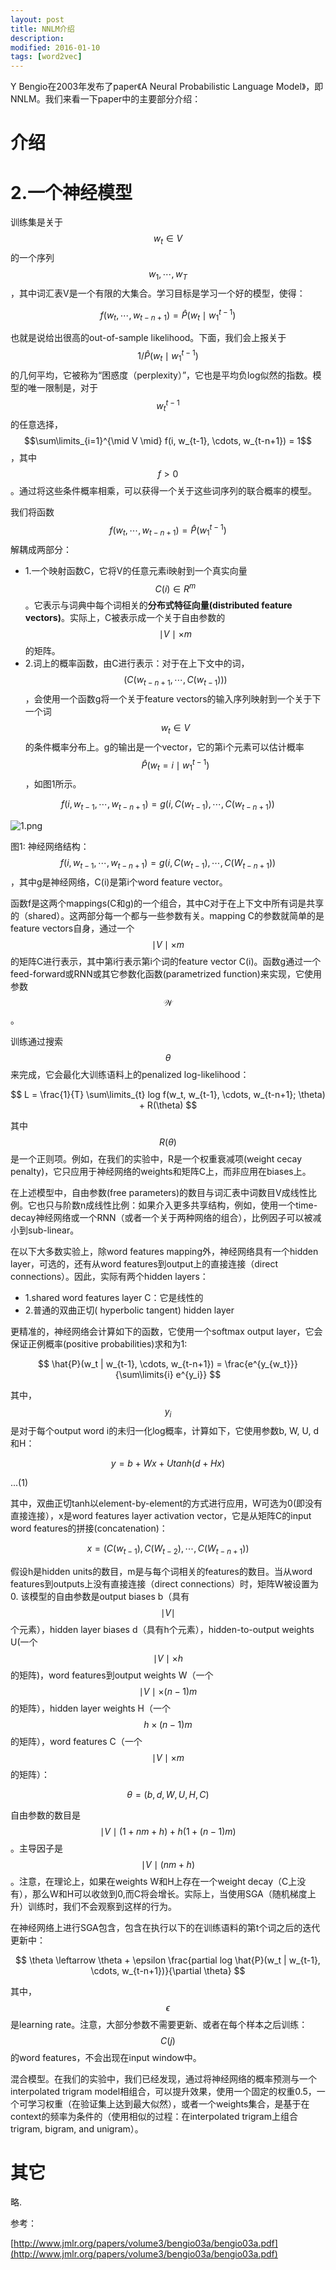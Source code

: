 ```yaml
---
layout: post
title: NNLM介绍
description: 
modified: 2016-01-10
tags: [word2vec]
---
```


Y Bengio在2003年发布了paper《A Neural Probabilistic Language Model》，即NNLM。我们来看一下paper中的主要部分介绍：

# 介绍

# 2.一个神经模型

训练集是关于$$w_t \in V$$的一个序列$$w_1, \cdots, w_T$$，其中词汇表V是一个有限的大集合。学习目标是学习一个好的模型，使得：

$$f(w_t, \cdots, w_{t-n+1}) = \hat{P}(w_t \mid w_1^{t-1})$$

也就是说给出很高的out-of-sample likelihood。下面，我们会上报关于$$1/\hat{P}(w_t \mid w_1^{t-1})$$的几何平均，它被称为“困惑度（perplexity）”，它也是平均负log似然的指数。模型的唯一限制是，对于$$w_t^{t-1}$$的任意选择，$$\sum\limits_{i=1}^{\mid V \mid} f(i, w_{t-1}, \cdots, w_{t-n+1}) = 1$$，其中$$f>0$$。通过将这些条件概率相乘，可以获得一个关于这些词序列的联合概率的模型。

我们将函数$$f(w_t, \cdots, w_{t-n+1})= \hat{P}(w_1^{t-1})$$解耦成两部分：

- 1.一个映射函数C，它将V的任意元素i映射到一个真实向量$$C(i) \in R^m$$。它表示与词典中每个词相关的**分布式特征向量(distributed feature vectors)**。实际上，C被表示成一个关于自由参数的$$\mid V \mid \times m$$的矩阵。
- 2.词上的概率函数，由C进行表示：对于在上下文中的词，$$(C(w_{t-n+1}, \cdots, C(w_{t-1})))$$，会使用一个函数g将一个关于feature vectors的输入序列映射到一个关于下一个词$$w_t \in V$$的条件概率分布上。g的输出是一个vector，它的第i个元素可以估计概率$$\hat{P}(w_t = i \mid w_1^{t-1})$$，如图1所示。

$$
f(i, w_{t-1}, \cdots, w_{t-n+1}) = g(i, C(w_{t-1}), \cdots, C(w_{t-n+1}))
$$

<img src="http://pic.yupoo.com/wangdren23_v/cf843cf0/94fb5d32.png" alt="1.png">

图1: 神经网络结构：$$f(i, w_{t-1}, \cdots, w_{t-n+1}) = g(i, C(w_{t-1}), \cdots, C(W_{t-n+1}))$$，其中g是神经网络，C(i)是第i个word feature vector。

函数f是这两个mappings(C和g)的一个组合，其中C对于在上下文中所有词是共享的（shared）。这两部分每一个都与一些参数有关。mapping C的参数就简单的是feature vectors自身，通过一个$$\mid V \mid \times m$$的矩阵C进行表示，其中第i行表示第i个词的feature vector C(i)。函数g通过一个feed-forward或RNN或其它参数化函数(parametrized function)来实现，它使用参数$$\mathcal{W}$$。

训练通过搜索$$\theta$$来完成，它会最化大训练语料上的penalized log-likelihood：

$$
L = \frac{1}{T} \sum\limits_{t} log f(w_t, w_{t-1}, \cdots, w_{t-n+1}; \theta) + R(\theta)
$$

其中$$R(\theta)$$是一个正则项。例如，在我们的实验中，R是一个权重衰减项(weight cecay penalty)，它只应用于神经网络的weights和矩阵C上，而非应用在biases上。

在上述模型中，自由参数(free parameters)的数目与词汇表中词数目V成线性比例。它也只与阶数n成线性比例：如果介入更多共享结构，例如，使用一个time-decay神经网络或一个RNN（或者一个关于两种网络的组合），比例因子可以被减小到sub-linear。

在以下大多数实验上，除word features mapping外，神经网络具有一个hidden layer，可选的，还有从word features到output上的直接连接（direct connections）。因此，实际有两个hidden layers：

- 1.shared word features layer C：它是线性的
- 2.普通的双曲正切( hyperbolic tangent) hidden layer

更精准的，神经网络会计算如下的函数，它使用一个softmax output layer，它会保证正例概率(positive probabilities)求和为1:

$$
\hat{P}(w_t | w_{t-1}, \cdots, w_{t-n+1}) = \frac{e^{y_{w_t}}}{\sum\limits{i} e^{y_i}}
$$

其中，$$y_i$$是对于每个output word i的未归一化log概率，计算如下，它使用参数b, W, U, d和H：

$$
y = b + W x + U tanh(d+Hx)
$$

...(1)

其中，双曲正切tanh以element-by-element的方式进行应用，W可选为0(即没有直接连接），x是word features layer activation vector，它是从矩阵C的input word features的拼接(concatenation)：

$$
x = (C(w_{t-1}), C(W_{t-2}), \cdots, C(W_{t-n+1}))
$$

假设h是hidden units的数目，m是与每个词相关的features的数目。当从word features到outputs上没有直接连接（direct connections）时，矩阵W被设置为0. 该模型的自由参数是output biases b（具有$$\mid V \mid$$个元素），hidden layer biases d（具有h个元素），hidden-to-output weights U(一个$$\mid V \mid \times h$$的矩阵)，word features到output weights W（一个$$\mid V \mid \times (n-1) m$$的矩阵），hidden layer weights H（一个 $$h \times (n-1) m $$的矩阵），word features C（一个$$\mid V \mid \times m$$的矩阵）：

$$
\theta = (b,d,W,U,H,C)
$$

自由参数的数目是 $$\mid V \mid (1 + nm + h) + h(1 + (n-1) m)$$。主导因子是$$\mid V \mid (nm+h)$$。注意，在理论上，如果在weights W和H上存在一个weight decay（C上没有），那么W和H可以收敛到0,而C将会增长。实际上，当使用SGA（随机梯度上升）训练时，我们不会观察到这样的行为。

在神经网络上进行SGA包含，包含在执行以下的在训练语料的第t个词之后的迭代更新中：

$$
\theta \leftarrow \theta + \epsilon \frac{partial log \hat{P}(w_t | w_{t-1}, \cdots, w_{t-n+1})}{\partial \theta}
$$

其中，$$\epsilon$$是learning rate。注意，大部分参数不需要更新、或者在每个样本之后训练：$$C(j)$$的word features，不会出现在input window中。

混合模型。在我们的实验中，我们已经发现，通过将神经网络的概率预测与一个interpolated trigram model相组合，可以提升效果，使用一个固定的权重0.5，一个可学习权重（在验证集上达到最大似然），或者一个weights集合，是基于在context的频率为条件的（使用相似的过程：在interpolated trigram上组合trigram, bigram, and unigram）。

# 其它

略.

参考：

[http://www.jmlr.org/papers/volume3/bengio03a/bengio03a.pdf](http://www.jmlr.org/papers/volume3/bengio03a/bengio03a.pdf)
